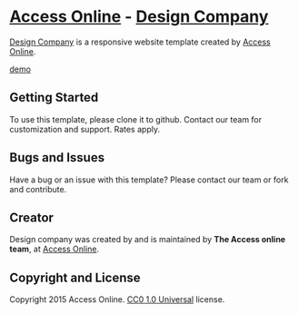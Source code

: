 # [Access Online](http://www.accessonline.xyz/) - [Design Company](http://accessonline.github.io/designcompany/)

[Design Company](http://accessonline.github.io/designcompany/) is a responsive website template created by [Access Online](http://www.accessonline.xyz/).

[demo](http://accessonline.github.io/designcompany/) 

## Getting Started

To use this template, please clone it to github. Contact our team for customization and support. Rates apply.

## Bugs and Issues

Have a bug or an issue with this template? Please contact our team or fork and contribute.
## Creator

Design company was created by and is maintained by **The Access online team**, at [Access Online](http://www.accessonline.xyz/).


## Copyright and License

Copyright 2015 Access Online.  [CC0 1.0 Universal](https://github.com/accessonline/designcompany/blob/master/LICENSE) license.